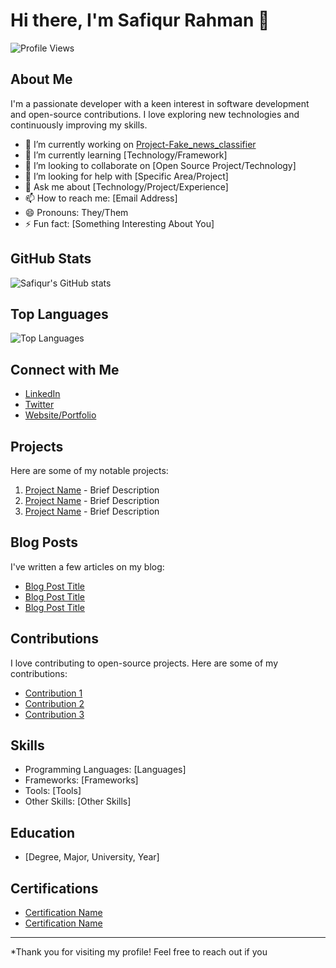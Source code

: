 # Hi there, I'm Safiqur Rahman 👋

![Profile Views](https://komarev.com/ghpvc/?username=safiqurrahmang7&color=green)

## About Me

I'm a passionate developer with a keen interest in software development and open-source contributions. I love exploring new technologies and continuously improving my skills.

- 🔭 I’m currently working on [Project-Fake_news_classifier]([https://github.com/safiqurrahmang7/Project-Fake_news_classifier])
- 🌱 I’m currently learning [Technology/Framework]
- 👯 I’m looking to collaborate on [Open Source Project/Technology]
- 🤔 I’m looking for help with [Specific Area/Project]
- 💬 Ask me about [Technology/Project/Experience]
- 📫 How to reach me: [Email Address]
- 😄 Pronouns: They/Them
- ⚡ Fun fact: [Something Interesting About You]

## GitHub Stats

![Safiqur's GitHub stats](https://github-readme-stats.vercel.app/api?username=safiqurrahmang7&show_icons=true&theme=radical)

## Top Languages

![Top Languages](https://github-readme-stats.vercel.app/api/top-langs/?username=safiqurrahmang7&layout=compact&theme=radical)

## Connect with Me

- [LinkedIn](https://www.linkedin.com/in/safiqurrahmang7)
- [Twitter](https://twitter.com/safiqurrahmang7)
- [Website/Portfolio](URL)

## Projects

Here are some of my notable projects:

1. [Project Name](URL) - Brief Description
2. [Project Name](URL) - Brief Description
3. [Project Name](URL) - Brief Description

## Blog Posts

I've written a few articles on my blog:

- [Blog Post Title](URL)
- [Blog Post Title](URL)
- [Blog Post Title](URL)

## Contributions

I love contributing to open-source projects. Here are some of my contributions:

- [Contribution 1](URL)
- [Contribution 2](URL)
- [Contribution 3](URL)

## Skills

- Programming Languages: [Languages]
- Frameworks: [Frameworks]
- Tools: [Tools]
- Other Skills: [Other Skills]

## Education

- [Degree, Major, University, Year]

## Certifications

- [Certification Name](URL)
- [Certification Name](URL)

---

*Thank you for visiting my profile! Feel free to reach out if you
